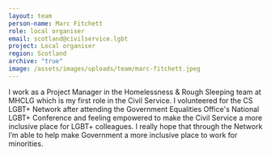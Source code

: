 ```yaml
---
layout: team
person-name: Marc Fitchett
role: local organiser
email: scotland@civilservice.lgbt
project: Local organiser
region: Scotland
archive: "true"
image: /assets/images/uploads/team/marc-fitchett.jpeg
---
```


I work as a Project Manager in the Homelessness & Rough Sleeping team at MHCLG which is my first role in the Civil Service. I volunteered for the CS LGBT+ Network after attending the Government Equalities Office's National LGBT+ Conference and feeling empowered to make the Civil Service a more inclusive place for LGBT+ colleagues. I really hope that through the Network I’m able to help make Government a more inclusive place to work for minorities.